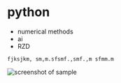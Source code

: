 # python
- numerical methods
- ai
- RZD


`fjksjkm,
sm,m.sfsmf.,smf.,m
sfmm.m`



![screenshot of sample](https://github.com/marysom/python/blob/master/pairplot.png)
